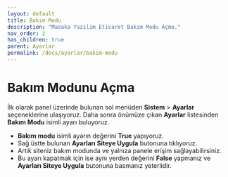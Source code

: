 ```yaml
---
layout: default
title: Bakım Modu
description: "Mazaka Yazilim Eticaret Bakım Modu Açma."
nav_order: 2
has_children: true
parent: Ayarlar
permalink: /docs/ayarlar/bakim-modu
---
```


# Bakım Modunu Açma

İlk olarak panel üzerinde bulunan sol menüden **Sistem** > **Ayarlar** seçeneklerine ulaşıyoruz. Daha sonra önümüze çıkan **Ayarlar**  listesinden **Bakım Modu** isimli ayarı buluyoruz.
- **Bakım modu** isimli ayarın değerini **True** yapıyoruz.
- Sağ üstte bulunan **Ayarları Siteye Uygula** butonuna tıklıyoruz.
- Artık siteniz bakım modunda ve yalnıza panele erişim sağlayabilirsiniz.
- Bu ayarı kapatmak için ise aynı yerden değerini **False** yapmanız ve  **Ayarları Siteye Uygula** butonuna basmanız yeterlidir.